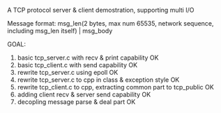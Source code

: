 A TCP protocol server & client demostration, supporting multi I/O

Message format:
msg_len(2 bytes, max num 65535, network sequence, including msg_len itself) | msg_body

GOAL:
1. basic tcp_server.c with recv & print capability OK
2. basic tcp_client.c with send capability OK
3. rewrite tcp_server.c using epoll OK
4. rewrite tcp_server.c to cpp in class & exception style OK
5. rewrite tcp_client.c to cpp, extracting common part to tcp_public OK
6. adding client recv & server send capability OK
7. decopling message parse & deal part OK
